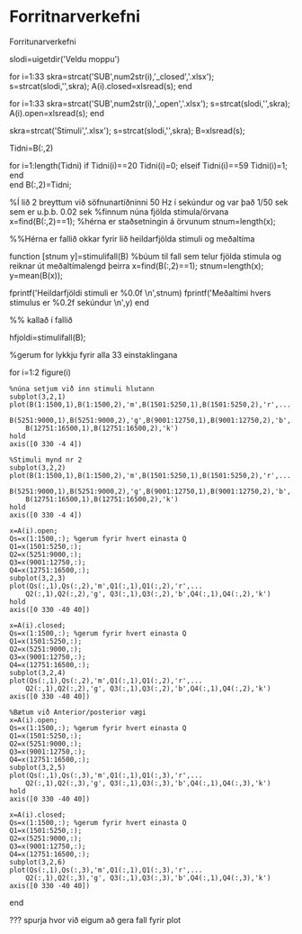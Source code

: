 # Forritnarverkefni
Forritunarverkefni 

slodi=uigetdir('Veldu moppu')

for i=1:33
    skra=strcat('SUB',num2str(i),'_closed','.xlsx');
    s=strcat(slodi,'\',skra);
    A(i).closed=xlsread(s);
end

for i=1:33
    skra=strcat('SUB',num2str(i),'_open','.xlsx');
    s=strcat(slodi,'\',skra);
    A(i).open=xlsread(s);
end

skra=strcat('Stimuli','.xlsx');
s=strcat(slodi,'\',skra);
B=xlsread(s);

Tidni=B(:,2)

for i=1:length(Tidni)
    if Tidni(i)==20
        Tidni(i)=0;
    elseif Tidni(i)==59
        Tidni(i)=1;
    end  
end
B(:,2)=Tidni;

%Í lið 2 breyttum við söfnunartíðninni 50 Hz í sekúndur og var það 1/50 sek sem er u.þ.b. 0.02 sek
%finnum núna fjölda stimula/örvana
x=find(B(:,2)==1);   %hérna er staðsetningin á örvunum
stnum=length(x);

%%Hérna er fallið okkar fyrir lið heildarfjölda stimuli og meðaltíma

function [stnum y]=stimulifall(B)
%búum til fall sem telur fjölda stimula og reiknar út meðaltímalengd þeirra
x=find(B(:,2)==1);
stnum=length(x);
y=mean(B(x));

fprintf('Heildarfjöldi stimuli er %0.0f \n',stnum)
fprintf('Meðaltími hvers stimulus er %0.2f sekúndur \n',y)
end

%% kallað í fallið

hfjoldi=stimulifall(B);

%gerum for lykkju fyrir alla 33 einstaklingana

for i=1:2
    figure(i)
  
    %núna setjum við inn stimuli hlutann
    subplot(3,2,1)
    plot(B(1:1500,1),B(1:1500,2),'m',B(1501:5250,1),B(1501:5250,2),'r',...
        B(5251:9000,1),B(5251:9000,2),'g',B(9001:12750,1),B(9001:12750,2),'b',...
        B(12751:16500,1),B(12751:16500,2),'k')
    hold
    axis([0 330 -4 4])
    
    %Stimuli mynd nr 2
    subplot(3,2,2)
    plot(B(1:1500,1),B(1:1500,2),'m',B(1501:5250,1),B(1501:5250,2),'r',...
        B(5251:9000,1),B(5251:9000,2),'g',B(9001:12750,1),B(9001:12750,2),'b',...
        B(12751:16500,1),B(12751:16500,2),'k')
    hold
    axis([0 330 -4 4])
    
    x=A(i).open;
    Qs=x(1:1500,:); %gerum fyrir hvert einasta Q
    Q1=x(1501:5250,:);
    Q2=x(5251:9000,:);
    Q3=x(9001:12750,:);
    Q4=x(12751:16500,:);
    subplot(3,2,3)
    plot(Qs(:,1),Qs(:,2),'m',Q1(:,1),Q1(:,2),'r',...
        Q2(:,1),Q2(:,2),'g', Q3(:,1),Q3(:,2),'b',Q4(:,1),Q4(:,2),'k')
    hold
    axis([0 330 -40 40])
    
    x=A(i).closed;
    Qs=x(1:1500,:); %gerum fyrir hvert einasta Q
    Q1=x(1501:5250,:);
    Q2=x(5251:9000,:);
    Q3=x(9001:12750,:);
    Q4=x(12751:16500,:);
    subplot(3,2,4)
    plot(Qs(:,1),Qs(:,2),'m',Q1(:,1),Q1(:,2),'r',...
        Q2(:,1),Q2(:,2),'g', Q3(:,1),Q3(:,2),'b',Q4(:,1),Q4(:,2),'k')
    axis([0 330 -40 40])
    
    %Bætum við Anterior/posterior vægi
    x=A(i).open;
    Qs=x(1:1500,:); %gerum fyrir hvert einasta Q
    Q1=x(1501:5250,:);
    Q2=x(5251:9000,:);
    Q3=x(9001:12750,:);
    Q4=x(12751:16500,:);
    subplot(3,2,5)
    plot(Qs(:,1),Qs(:,3),'m',Q1(:,1),Q1(:,3),'r',...
        Q2(:,1),Q2(:,3),'g', Q3(:,1),Q3(:,3),'b',Q4(:,1),Q4(:,3),'k')
    hold
    axis([0 330 -40 40])
    
    x=A(i).closed;
    Qs=x(1:1500,:); %gerum fyrir hvert einasta Q
    Q1=x(1501:5250,:);
    Q2=x(5251:9000,:);
    Q3=x(9001:12750,:);
    Q4=x(12751:16500,:);
    subplot(3,2,6)
    plot(Qs(:,1),Qs(:,3),'m',Q1(:,1),Q1(:,3),'r',...
        Q2(:,1),Q2(:,3),'g', Q3(:,1),Q3(:,3),'b',Q4(:,1),Q4(:,3),'k')
    axis([0 330 -40 40])
   
    
end




??? spurja hvor við eigum að gera fall fyrir plot
